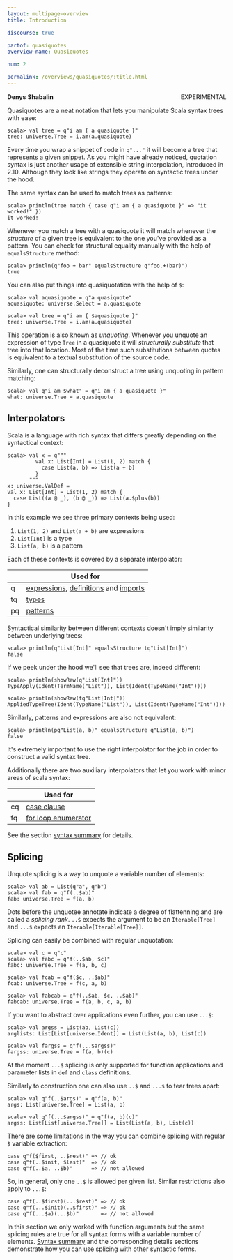 ```yaml
---
layout: multipage-overview
title: Introduction

discourse: true

partof: quasiquotes
overview-name: Quasiquotes

num: 2

permalink: /overviews/quasiquotes/:title.html
---
```

**Denys Shabalin** <span class="label warning" style="float: right;">EXPERIMENTAL</span>

Quasiquotes are a neat notation that lets you manipulate Scala syntax trees with ease:

    scala> val tree = q"i am { a quasiquote }"
    tree: universe.Tree = i.am(a.quasiquote)

Every time you wrap a snippet of code in `q"..."` it will become a tree that represents a given snippet. As you might have already noticed, quotation syntax is just another usage of extensible string interpolation, introduced in 2.10. Although they look like strings they operate on syntactic trees under the hood.

The same syntax can be used to match trees as patterns:

    scala> println(tree match { case q"i am { a quasiquote }" => "it worked!" })
    it worked!

Whenever you match a tree with a quasiquote it will match whenever the *structure* of a given tree is equivalent to the one you\'ve provided as a pattern. You can check for structural equality manually with the help of `equalsStructure` method:

    scala> println(q"foo + bar" equalsStructure q"foo.+(bar)")
    true

You can also put things into quasiquotation with the help of `$`:

    scala> val aquasiquote = q"a quasiquote"
    aquasiquote: universe.Select = a.quasiquote

    scala> val tree = q"i am { $aquasiquote }"
    tree: universe.Tree = i.am(a.quasiquote)

This operation is also known as *unquoting*. Whenever you unquote an expression of type `Tree` in a quasiquote it will *structurally substitute* that tree into that location. Most of the time such substitutions between quotes is equivalent to a textual substitution of the source code.

Similarly, one can structurally deconstruct a tree using unquoting in pattern matching:

    scala> val q"i am $what" = q"i am { a quasiquote }"
    what: universe.Tree = a.quasiquote

## Interpolators

Scala is a language with rich syntax that differs greatly depending on the syntactical context:

    scala> val x = q"""
             val x: List[Int] = List(1, 2) match {
               case List(a, b) => List(a + b)
             }
           """
    x: universe.ValDef =
    val x: List[Int] = List(1, 2) match {
      case List((a @ _), (b @ _)) => List(a.$plus(b))
    }

In this example we see three primary contexts being used:

1. `List(1, 2)` and `List(a + b)` are expressions
2. `List[Int]` is a type
3. `List(a, b)` is a pattern

Each of these contexts is covered by a separate interpolator:

    | Used for
----|----------------
 q  | [expressions](/overviews/quasiquotes/syntax-summary.html#expressions), [definitions](/overviews/quasiquotes/syntax-summary.html#definitions) and [imports](http://localhost:4000/overviews/quasiquotes/expression-details.html#import)
 tq | [types](/overviews/quasiquotes/syntax-summary.html#types)
 pq | [patterns](/overviews/quasiquotes/syntax-summary.html#patterns)

Syntactical similarity between different contexts doesn\'t imply similarity between underlying trees:

    scala> println(q"List[Int]" equalsStructure tq"List[Int]")
    false

If we peek under the hood we'll see that trees are, indeed different:

    scala> println(showRaw(q"List[Int]"))
    TypeApply(Ident(TermName("List")), List(Ident(TypeName("Int"))))

    scala> println(showRaw(tq"List[Int]"))
    AppliedTypeTree(Ident(TypeName("List")), List(Ident(TypeName("Int"))))

Similarly, patterns and expressions are also not equivalent:

    scala> println(pq"List(a, b)" equalsStructure q"List(a, b)")
    false

It's extremely important to use the right interpolator for the job in order to construct a valid syntax tree.

Additionally there are two auxiliary interpolators that let you work with minor areas of scala syntax:

    | Used for
----|-------------------------------------
 cq | [case clause](/overviews/quasiquotes/syntax-summary.html#auxiliary)
 fq | [for loop enumerator](/overviews/quasiquotes/syntax-summary.html#auxiliary)

See the section [syntax summary](/overviews/quasiquotes/syntax-summary.html) for details.

## Splicing

Unquote splicing is a way to unquote a variable number of elements:

    scala> val ab = List(q"a", q"b")
    scala> val fab = q"f(..$ab)"
    fab: universe.Tree = f(a, b)

Dots before the unquotee annotate indicate a degree of flattenning and are called a *splicing rank*. `..$` expects the argument to be an `Iterable[Tree]` and `...$` expects an `Iterable[Iterable[Tree]]`.

Splicing can easily be combined with regular unquotation:

    scala> val c = q"c"
    scala> val fabc = q"f(..$ab, $c)"
    fabc: universe.Tree = f(a, b, c)

    scala> val fcab = q"f($c, ..$ab)"
    fcab: universe.Tree = f(c, a, b)

    scala> val fabcab = q"f(..$ab, $c, ..$ab)"
    fabcab: universe.Tree = f(a, b, c, a, b)

If you want to abstract over applications even further, you can use `...$`:

    scala> val argss = List(ab, List(c))
    arglists: List[List[universe.Ident]] = List(List(a, b), List(c))

    scala> val fargss = q"f(...$argss)"
    fargss: universe.Tree = f(a, b)(c)

At the moment `...$` splicing is only supported for function applications and parameter lists in `def` and `class` definitions.

Similarly to construction one can also use `..$` and `...$` to tear trees apart:

    scala> val q"f(..$args)" = q"f(a, b)"
    args: List[universe.Tree] = List(a, b)

    scala> val q"f(...$argss)" = q"f(a, b)(c)"
    argss: List[List[universe.Tree]] = List(List(a, b), List(c))

There are some limitations in the way you can combine splicing with regular `$` variable extraction:

    case q"f($first, ..$rest)" => // ok
    case q"f(..$init, $last)"  => // ok
    case q"f(..$a, ..$b)"      => // not allowed

So, in general, only one `..$` is allowed per given list. Similar restrictions also apply to `...$`:

    case q"f(..$first)(...$rest)" => // ok
    case q"f(...$init)(..$first)" => // ok
    case q"f(...$a)(...$b)"       => // not allowed

In this section we only worked with function arguments but the same splicing rules are true for all syntax forms with a variable number of elements. [Syntax summary](/overviews/quasiquotes/syntax-summary.html) and the corresponding details sections demonstrate how you can use splicing with other syntactic forms.
